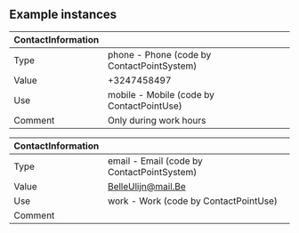 ## Example instances

| ContactInformation     |                   |
|------------------------|-------------------|
| Type    | phone - Phone (code by ContactPointSystem)  |
| Value   | +3247458497 |
| Use     | mobile - Mobile (code by ContactPointUse) | 
| Comment | Only during work hours    |


| ContactInformation     |                   |
|------------------------|-------------------|
| Type    | email - Email (code by ContactPointSystem) |
| Value   | BelleUlijn@mail.Be |
| Use     | work - Work (code by ContactPointUse) | 
| Comment |    |